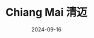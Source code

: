 ---
title: Chiang Mai 清迈
description: Chiang Mai, Thailand
date: 2024-09-16
weight: 6
resources:
    - src: DSC02455_cover.JPG
      params:
          cover: true
---